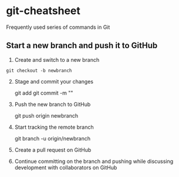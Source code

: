 # git-cheatsheet
Frequently used series of commands in Git

## Start a new branch and push it to GitHub

1. Create and switch to a new branch

```git
git checkout -b newbranch
```

2. Stage and commit your changes

    git add <myfile>
    git commit -m "<my commit message>"
    
3. Push the new branch to GitHub

    git push origin newbranch
    
4. Start tracking the remote branch

    git branch -u origin/newbranch
    
5. Create a pull request on GitHub

6. Continue committing on the branch and pushing while discussing development with collaborators on GitHub


